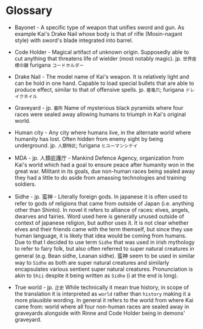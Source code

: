 # Glossary

- Bayonet - A specific type of weapon that unifies sword and gun. As example Kai's Drake Nail whose body is that of rifle (Mosin-nagant style) with sword's blade integrated into barrel.

- Code Holder - Magical artifact of unknown origin. Supposedly able to cut anything that threatens life of wielder (most notably magic). jp. `世界座標の鍵` furigana `コードホルダー`

- Drake Nail - The model name of Kai's weapon. It is relatively light and can be hold in one hand.
Capable to load special bullets that are able to produce effect, similar to that of offensive spells.  jp. `亜竜爪`; furigana `ドレイクネイル`

- Graveyard - jp. `墓所` Name of mysterious black pyramids where four races were sealed away allowing humans to triumph in Kai's original world.

- Human city - Any city where humans live, in the alternate world where humanity has lost.
Often hidden from enemy sight by being underground. jp. `人類特区`; furigana `ヒユーマンシテイ`

- MDA - jp. 人類庇護庁 - Mankind Defence Agency, organization from Kai's world which had a goal to ensure peace after humanity won in the great war. Militant in its goals, due non-human races being sealed away they had a little to do aside from amassing technologies and training soldiers.

- Sidhe - jp. 蛮神 - Literally foreign gods. In japanese it is often used to refer to gods of religions that came from outside of Japan (i.e. anything other than Shinto).
In novel it refers to alliance of races: elves, angels, dwarves and fairies. Word used here is generally unused outside of context of japanese religion,
but author uses it. It is not clear whether elves and their friends came with the term themself, but since they use human language, it is likely that idea would be coming from humans.
Due to that I decided to use term `Sidhe` that was used in irish mythology to refer to fairy folk, but also often referred to super natural creatures in general (e.g. Bean sídhe, Leanan sídhe).
蛮神 seem to be used in similar way to `Sidhe` as both are super natural creatures and similarly encapsulates various sentient super natural creatures.
Pronunciation is akin to `Shii` despite it being written as `Sidhe` (i at the end is long).

- True world - jp. `正史` While technically it mean true history, in scope of the translation it is interpreted as `world` rather than `history` making it a more plausible wording.
In general it refers to the world from where Kai came from: world where all four non-human races are sealed away in graveyards alongside with Rinne and Code Holder being in demons' graveyard.
